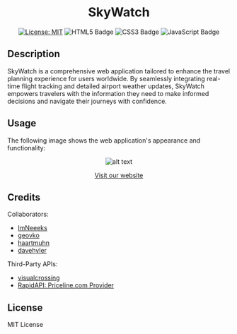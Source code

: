 <div align="center">

# SkyWatch

[![License: MIT](https://img.shields.io/badge/License-MIT-darkgreen.svg)](https://opensource.org/licenses/MIT)
![HTML5 Badge](https://img.shields.io/badge/HTML5-E34F26?logo=html5&logoColor=fff&style=flat)
![CSS3 Badge](https://img.shields.io/badge/CSS3-1572B6?logo=css3&logoColor=fff&style=flat)
 ![JavaScript Badge](https://img.shields.io/badge/JavaScript-F7DF1E?logo=javascript&logoColor=000&style=flat)

</div>

## Description

SkyWatch is a comprehensive web application tailored to enhance the travel planning experience for users worldwide. By seamlessly integrating real-time flight tracking and detailed airport weather updates, SkyWatch empowers travelers with the information they need to make informed decisions and navigate their journeys with confidence.

## Usage

The following image shows the web application's appearance and functionality:

<div align="center">

![alt text](./assets/images/screenshot.png)

[Visit our website](https://geovko.github.io/skyWatch/)

</div>

## Credits

Collaborators:
- [ImNeeeks](https://github.com/ImNeeeks)
- [geovko](https://github.com/geovko)
- [haartmuhn](https://github.com/haartmuhn)
- [davehyler](https://github.com/davehyler)

Third-Party APIs:
- [visualcrossing](https://www.visualcrossing.com/)
- [RapidAPI: Priceline.com Provider](https://rapidapi.com/tipsters/api/priceline-com-provider/)


## License

MIT License
